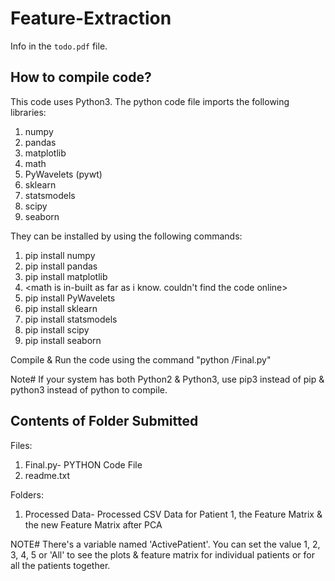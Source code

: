 # Feature-Extraction
Info in the `todo.pdf` file.


How to compile code?
--------------------
This code uses Python3. The python code file imports the following libraries:
1. numpy
2. pandas
3. matplotlib
4. math
5. PyWavelets (pywt)
6. sklearn
7. statsmodels
8. scipy
9. seaborn

They can be installed by using the following commands:
1. pip install numpy
2. pip install pandas
3. pip install matplotlib
4. <math is in-built as far as i know. couldn't find the code online>
5. pip install PyWavelets
6. pip install sklearn
7. pip install statsmodels
8. pip install scipy
9. pip install seaborn

Compile & Run the code using the command "python <File-Path>/Final.py"

Note# If your system has both Python2 & Python3, use pip3 instead of pip & python3 instead of python to compile.


Contents of Folder Submitted
-----------------------------

Files: 
1. Final.py- PYTHON Code File
2. readme.txt

Folders:
1. Processed Data- Processed CSV Data for Patient 1, the Feature Matrix & the new Feature Matrix after PCA

NOTE# There's a variable named 'ActivePatient'. You can set the value 1, 2, 3, 4, 5 or 'All' to see the plots & feature matrix for individual patients or for all the patients together.
